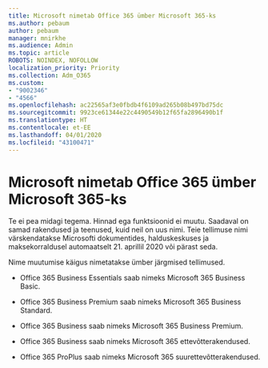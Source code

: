 ```yaml
---
title: Microsoft nimetab Office 365 ümber Microsoft 365-ks
ms.author: pebaum
author: pebaum
manager: mnirkhe
ms.audience: Admin
ms.topic: article
ROBOTS: NOINDEX, NOFOLLOW
localization_priority: Priority
ms.collection: Adm_O365
ms.custom:
- "9002346"
- "4566"
ms.openlocfilehash: ac22565af3e0fbdb4f6109ad265b08b497bd75dc
ms.sourcegitcommit: 9923ce61344e22c4490549b12f65fa2896490b1f
ms.translationtype: HT
ms.contentlocale: et-EE
ms.lasthandoff: 04/01/2020
ms.locfileid: "43100471"
---
```

# <a name="microsoft-is-renaming-office-365-to-microsoft-365"></a>Microsoft nimetab Office 365 ümber Microsoft 365-ks

Te ei pea midagi tegema. Hinnad ega funktsioonid ei muutu. Saadaval on samad rakendused ja teenused, kuid neil on uus nimi. Teie tellimuse nimi värskendatakse Microsofti dokumentides, halduskeskuses ja maksekorraldusel automaatselt 21. aprillil 2020 või pärast seda.

Nime muutumise käigus nimetatakse ümber järgmised tellimused.

- Office 365 Business Essentials saab nimeks Microsoft 365 Business Basic.

- Office 365 Business Premium saab nimeks Microsoft 365 Business Standard.

- Office 365 Business saab nimeks Microsoft 365 Business Premium.

- Office 365 Business saab nimeks Microsoft 365 ettevõtterakendused.

- Office 365 ProPlus saab nimeks Microsoft 365 suurettevõtterakendused.
